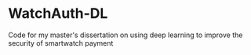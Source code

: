 # WatchAuth-DL
Code for my master's dissertation on using deep learning to improve the security of smartwatch payment
